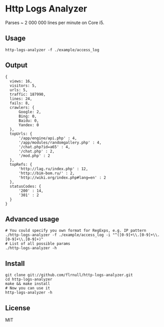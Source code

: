 Http Logs Analyzer
==================

Parses ~ 2 000 000 lines per minute on Core i5. 

Usage
-----

```shell
http-logs-analyzer -f ./example/access_log
```

Output
------

```shell
{
  views: 16,
  visitors: 5,
  urls: 5,
  traffic: 187990,
  lines: 24,
  fails: 8,
  crawlers: {
      Google: 2,
      Bing: 0,
      Baidu: 0,
      Yandex: 0
  },
  topUrls: {
      '/app/engine/api.php' : 4,
      '/app/modules/randomgallery.php' : 4,
      '/chat.php?id=a65' : 4,
      '/chat.php' : 2,
      '/mod.php' : 2
  },
  topRefs: {
      'http://lag.ru/index.php' : 12,
      'http://bim-bom.ru/' : 2,
      'http://wiki.org/index.php#lang=en' : 2
  },
  statusCodes: {
      '200' : 14,
      '301' : 2
  }
}
```

Advanced usage
-----

```shell
# You could specify you own format for RegExps, e.g. IP pattern
./http-logs-analyzer -f ./example/access_log -i "^([0-9]+\\.[0-9]+\\.[0-9]+\\.[0-9]+)"
# List of all possible params
./http-logs-analyzer -h
```

Install
-------

```shell
git clone git://github.com/flrnull/http-logs-analyzer.git
cd http-logs-analyzer
make && make install
# Now you can use it
http-logs-analyzer -h
```

License
-------

MIT
